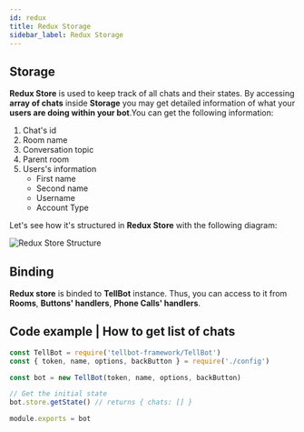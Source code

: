 ```yaml
---
id: redux
title: Redux Storage
sidebar_label: Redux Storage
---
```


 ## Storage 
 **Redux Store** is used to keep track of all chats and their states.  By accessing **array of chats** inside **Storage** you may get detailed information of what your **users are doing within your bot**.You can get the following information:
 1. Chat's id
 2. Room name
 3. Conversation topic
 3. Parent room
 4. Users's information 
       - First name
       - Second name
       - Username
       - Account Type
       

 
 
Let's see how it's structured in **Redux Store** with the following diagram:


![Redux Store Structure](/img/Redux%20Store.png)

## Binding
**Redux store** is binded to **TellBot** instance. Thus, you can access to it from **Rooms**, **Buttons' handlers**, **Phone Calls' handlers**.

## Code example | How to get list of chats 
```javascript
const TellBot = require('tellbot-framework/TellBot')
const { token, name, options, backButton } = require('./config')

const bot = new TellBot(token, name, options, backButton)

// Get the initial state
bot.store.getState() // returns { chats: [] }

module.exports = bot
```
